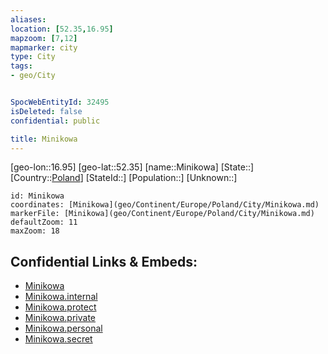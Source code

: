 ```yaml
---
aliases: 
location: [52.35,16.95]
mapzoom: [7,12] 
mapmarker: city 
type: City
tags:
- geo/City


SpocWebEntityId: 32495
isDeleted: false
confidential: public

title: Minikowa
---
```

[geo-lon::16.95]
[geo-lat::52.35]
[name::Minikowa]
[State::]
[Country::[Poland](geo/Continent/Europe/Poland.md)]
[StateId::]
[Population::]
[Unknown::]


```leaflet
id: Minikowa
coordinates: [Minikowa](geo/Continent/Europe/Poland/City/Minikowa.md)
markerFile: [Minikowa](geo/Continent/Europe/Poland/City/Minikowa.md)
defaultZoom: 11 
maxZoom: 18
```


## Confidential Links & Embeds: 
- [Minikowa](../../../../../../_public/geo/Continent/Europe/Poland/City/Minikowa.md) 
- [Minikowa.internal](../../../../../../_internal/geo/Continent/Europe/Poland/City/Minikowa.internal.md) 
- [Minikowa.protect](../../../../../../_protect/geo/Continent/Europe/Poland/City/Minikowa.protect.md) 
- [Minikowa.private](../../../../../../_private/geo/Continent/Europe/Poland/City/Minikowa.private.md) 
- [Minikowa.personal](../../../../../../_personal/geo/Continent/Europe/Poland/City/Minikowa.personal.md) 
- [Minikowa.secret](../../../../../../_secret/geo/Continent/Europe/Poland/City/Minikowa.secret.md) 
